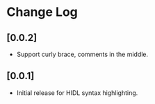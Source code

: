 # Change Log

## [0.0.2]
- Support curly brace, comments in the middle.

## [0.0.1]
- Initial release for HIDL syntax highlighting.